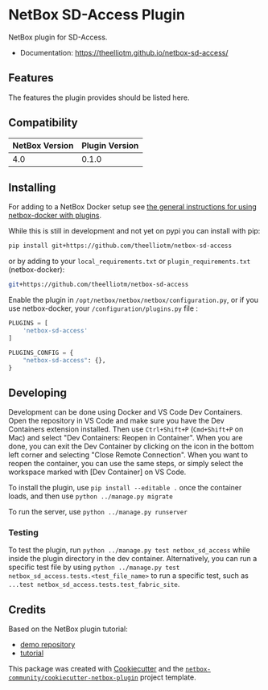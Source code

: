 # NetBox SD-Access Plugin

NetBox plugin for SD-Access.


* Documentation: https://theelliotm.github.io/netbox-sd-access/


## Features

The features the plugin provides should be listed here.

## Compatibility

| NetBox Version | Plugin Version |
|----------------|----------------|
|     4.0        |      0.1.0     |

## Installing

For adding to a NetBox Docker setup see
[the general instructions for using netbox-docker with plugins](https://github.com/netbox-community/netbox-docker/wiki/Using-Netbox-Plugins).

While this is still in development and not yet on pypi you can install with pip:

```bash
pip install git+https://github.com/theelliotm/netbox-sd-access
```

or by adding to your `local_requirements.txt` or `plugin_requirements.txt` (netbox-docker):

```bash
git+https://github.com/theelliotm/netbox-sd-access
```

Enable the plugin in `/opt/netbox/netbox/netbox/configuration.py`,
 or if you use netbox-docker, your `/configuration/plugins.py` file :

```python
PLUGINS = [
    'netbox-sd-access'
]

PLUGINS_CONFIG = {
    "netbox-sd-access": {},
}
```

## Developing

Development can be done using Docker and VS Code Dev Containers. Open the repository in VS Code and make sure you have the Dev Containers extension installed. Then use `Ctrl+Shift+P` (`Cmd+Shift+P` on Mac) and select "Dev Containers: Reopen in Container". When you are done, you can exit the Dev Container by clicking on the icon in the bottom left corner and selecting "Close Remote Connection". When you want to reopen the container, you can use the same steps, or simply select the workspace marked with \[Dev Container\] on VS Code.

To install the plugin, use `pip install --editable .` once the container loads, and then use `python ../manage.py migrate`

To run the server, use `python ../manage.py runserver`

### Testing

To test the plugin, run `python ../manage.py test netbox_sd_access` while inside the plugin directory in the dev container. Alternatively, you can run a specific test file by using `python ../manage.py test netbox_sd_access.tests.<test_file_name>` to run a specific test, such as `...test netbox_sd_access.tests.test_fabric_site`.

## Credits

Based on the NetBox plugin tutorial:

- [demo repository](https://github.com/netbox-community/netbox-plugin-demo)
- [tutorial](https://github.com/netbox-community/netbox-plugin-tutorial)

This package was created with [Cookiecutter](https://github.com/audreyr/cookiecutter) and the [`netbox-community/cookiecutter-netbox-plugin`](https://github.com/netbox-community/cookiecutter-netbox-plugin) project template.
